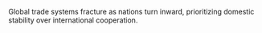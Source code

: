 Global trade systems fracture as nations turn inward, prioritizing domestic stability over international cooperation.
